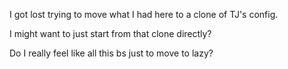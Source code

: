 I got lost trying to move what I had here to a clone of TJ's config. 

I might want to just start from that clone directly?

Do I really feel like all this bs just to move to lazy?
